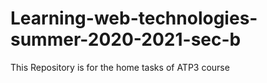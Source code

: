 # Learning-web-technologies-summer-2020-2021-sec-b
This Repository is for the home tasks of  ATP3 course
